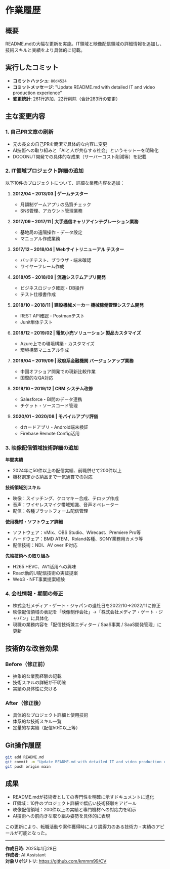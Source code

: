 # 作業履歴

## 概要
README.mdの大幅な更新を実施。IT領域と映像配信領域の詳細情報を追加し、技術スキルと実績をより具体的に記載。

## 実行したコミット
- **コミットハッシュ**: `80d4524`
- **コミットメッセージ**: "Update README.md with detailed IT and video production experience"
- **変更統計**: 261行追加、22行削除（合計283行の変更）

## 主な変更内容

### 1. 自己PR文章の刷新
- 元の長文の自己PRを簡潔で具体的な内容に変更
- AI技術への取り組みと「AIと人が共存する社会」というモットーを明確化
- DOOONUT開発での具体的な成果（サーバーコスト削減等）を記載

### 2. IT領域プロジェクト詳細の追加
以下10件のプロジェクトについて、詳細な業務内容を追加：

1. **2012/04 – 2013/03 | ゲームテスター**
   - 月額制ゲームアプリの品質チェック
   - SNS管理、アカウント管理業務

2. **2017/09 – 2017/11 | 大手通信キャリアインテグレーション業務**
   - 基地局の遠隔操作・データ設定
   - マニュアル作成業務

3. **2017/12 – 2018/04 | Webサイトリニューアル テスター**
   - バッチテスト、ブラウザ・端末確認
   - ワイヤーフレーム作成

4. **2018/05 – 2018/09 | 流通システムアプリ開発**
   - ビジネスロジック確認・DB操作
   - テスト仕様書作成

5. **2018/10 – 2018/11 | 建設機械メーカー 機械稼働管理システム開発**
   - REST API確認・Postmanテスト
   - Junit単体テスト

6. **2018/12 – 2019/02 | 電気小売ソリューション 製品カスタマイズ**
   - Azure上での環境構築・カスタマイズ
   - 環境構築マニュアル作成

7. **2019/04 – 2019/09 | 政府系金融機関 バージョンアップ業務**
   - 中国オフショア開発での現新比較作業
   - 国際的なQA対応

8. **2019/10 – 2019/12 | CRM システム改修**
   - Salesforce・BI間のデータ連携
   - チケット・ソースコード管理

9. **2020/01 – 2020/08 | モバイルアプリ評価**
   - dカードアプリ・Android端末検証
   - Firebase Remote Config活用

### 3. 映像配信領域技術詳細の追加

**年間実績**
- 2024年に50件以上の配信実績、前職併せて200件以上
- 機材選定から納品まで一気通貫での対応

**技術領域別スキル**
- 映像：スイッチング、クロマキー合成、テロップ作成
- 音声：ワイヤレスマイク帯域知識、音声オペレーター
- 配信：各種プラットフォーム配信管理

**使用機材・ソフトウェア詳細**
- ソフトウェア：vMix、OBS Studio、Wirecast、Premiere Pro等
- ハードウェア：BMD ATEM、Roland各種、SONY業務用カメラ等
- 配信技術：NDI、AV over IP対応

**先端技術への取り組み**
- H265 HEVC、AV1活用への興味
- React動的UI配信技術の実証提案
- Web3・NFT事業提案経験

### 4. 会社情報・期間の修正
- 株式会社メディア・ゲート・ジャパンの退社日を2022/10→2022/11に修正
- 映像配信領域の表記を「映像制作会社」→「株式会社メディア・ゲート・ジャパン」に具体化
- 現職の業務内容を「配信技術兼エディター / SaaS事業 / SaaS開発管理」に更新

## 技術的な改善効果

### Before（修正前）
- 抽象的な業務経験の記載
- 技術スキルの詳細が不明確
- 実績の具体性に欠ける

### After（修正後）
- 具体的なプロジェクト詳細と使用技術
- 体系的な技術スキル一覧
- 定量的な実績（配信50件以上等）

## Git操作履歴
```bash
git add README.md
git commit -m "Update README.md with detailed IT and video production experience"
git push origin main
```

## 成果
- README.mdが技術者としての専門性を明確に示すドキュメントに進化
- IT領域：10件のプロジェクト詳細で幅広い技術経験をアピール
- 映像配信領域：200件以上の実績と専門機材への対応力を明示
- AI技術への前向きな取り組み姿勢を具体的に表現

この更新により、転職活動や案件獲得時により説得力のある技術力・実績のアピールが可能となった。

---
**作成日時**: 2025年1月28日  
**作成者**: AI Assistant  
**対象リポジトリ**: https://github.com/kmmm99/CV 